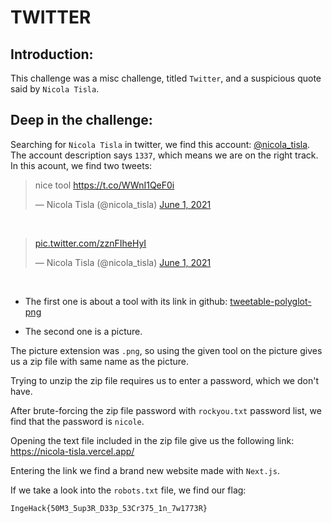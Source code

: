 # TWITTER
## Introduction:
This challenge was a misc challenge, titled `Twitter`, and a suspicious quote said by `Nicola Tisla`.
## Deep in the challenge:
Searching for `Nicola Tisla` in twitter, we find this account: [@nicola_tisla](https://twitter.com/nicola_tisla).
The account description says `1337`, which means we are on the right track.
In this acount, we find two tweets:
<blockquote class="twitter-tweet"><p lang="en" dir="ltr">nice tool <a href="https://t.co/WWnI1QeF0i">https://t.co/WWnI1QeF0i</a></p>&mdash; Nicola Tisla (@nicola_tisla) <a href="https://twitter.com/nicola_tisla/status/1399682409449332739?ref_src=twsrc%5Etfw">June 1, 2021</a></blockquote> <script async src="https://platform.twitter.com/widgets.js" charset="utf-8"></script>

<br>

<blockquote class="twitter-tweet"><p lang="und" dir="ltr"><a href="https://t.co/zznFIheHyI">pic.twitter.com/zznFIheHyI</a></p>&mdash; Nicola Tisla (@nicola_tisla) <a href="https://twitter.com/nicola_tisla/status/1399679573961363459?ref_src=twsrc%5Etfw">June 1, 2021</a></blockquote> <script async src="https://platform.twitter.com/widgets.js" charset="utf-8"></script>
<br>

 - The first one is about a tool with its link in github: [tweetable-polyglot-png](https://github.com/DavidBuchanan314/tweetable-polyglot-png)

 - The second one is a picture.

The picture extension was `.png`, so using the given tool on the picture gives us a zip file with same name as the picture.

Trying to unzip the zip file requires us to enter a password, which we don't have.

After brute-forcing the zip file password with `rockyou.txt` password list, we find that the password is `nicole`.

Opening the text file included in the zip file give us the following link: https://nicola-tisla.vercel.app/

Entering the link we find a brand new website made with `Next.js`.

If we take a look into the `robots.txt` file, we find our flag:
```
IngeHack{50M3_5up3R_D33p_53Cr375_1n_7w1773R}
```